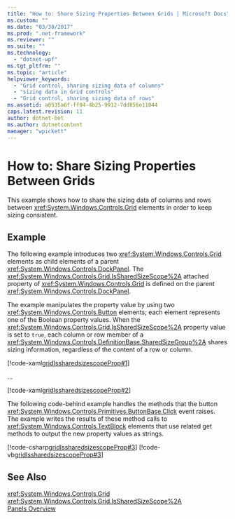 ```yaml
---
title: "How to: Share Sizing Properties Between Grids | Microsoft Docs"
ms.custom: ""
ms.date: "03/30/2017"
ms.prod: ".net-framework"
ms.reviewer: ""
ms.suite: ""
ms.technology: 
  - "dotnet-wpf"
ms.tgt_pltfrm: ""
ms.topic: "article"
helpviewer_keywords: 
  - "Grid control, sharing sizing data of columns"
  - "sizing data in Grid controls"
  - "Grid control, sharing sizing data of rows"
ms.assetid: a0535a6f-ff04-4b25-9912-7dd856e11044
caps.latest.revision: 11
author: dotnet-bot
ms.author: dotnetcontent
manager: "wpickett"
---
```

# How to: Share Sizing Properties Between Grids
This example shows how to share the sizing data of columns and rows between <xref:System.Windows.Controls.Grid> elements in order to keep sizing consistent.  
  
## Example  
 The following example introduces two <xref:System.Windows.Controls.Grid> elements as child elements of a parent <xref:System.Windows.Controls.DockPanel>. The <xref:System.Windows.Controls.Grid.IsSharedSizeScope%2A> attached property of <xref:System.Windows.Controls.Grid> is defined on the parent <xref:System.Windows.Controls.DockPanel>.  
  
 The example manipulates the property value by using two <xref:System.Windows.Controls.Button> elements; each element represents one of the Boolean property values. When the <xref:System.Windows.Controls.Grid.IsSharedSizeScope%2A> property value is set to `true`, each column or row member of a <xref:System.Windows.Controls.DefinitionBase.SharedSizeGroup%2A> shares sizing information, regardless of the content of a row or column.  
  
 [!code-xaml[gridIssharedsizescopeProp#1](../../../../samples/snippets/csharp/VS_Snippets_Wpf/gridIssharedsizescopeProp/CSharp/Window1.xaml#1)]  
  
 ...  
  
 [!code-xaml[gridIssharedsizescopeProp#2](../../../../samples/snippets/csharp/VS_Snippets_Wpf/gridIssharedsizescopeProp/CSharp/Window1.xaml#2)]  
  
 The following code-behind example handles the methods that the button <xref:System.Windows.Controls.Primitives.ButtonBase.Click> event raises. The example writes the results of these method calls to <xref:System.Windows.Controls.TextBlock> elements that use related get methods to output the new property values as strings.  
  
 [!code-csharp[gridIssharedsizescopeProp#3](../../../../samples/snippets/csharp/VS_Snippets_Wpf/gridIssharedsizescopeProp/CSharp/Window1.xaml.cs#3)]
 [!code-vb[gridIssharedsizescopeProp#3](../../../../samples/snippets/visualbasic/VS_Snippets_Wpf/gridIssharedsizescopeProp/VisualBasic/Window1.xaml.vb#3)]  
  
## See Also  
 <xref:System.Windows.Controls.Grid>   
 <xref:System.Windows.Controls.Grid.IsSharedSizeScope%2A>   
 [Panels Overview](../../../../docs/framework/wpf/controls/panels-overview.md)
